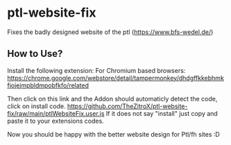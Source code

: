 # ptl-website-fix
Fixes the badly designed website of the ptl (https://www.bfs-wedel.de/)

## How to Use?
Install the following extension:
For Chromium based browsers:
https://chrome.google.com/webstore/detail/tampermonkey/dhdgffkkebhmkfjojejmpbldmpobfkfo/related

Then click on this link and the Addon should automaticly detect the code, click on install code.
https://github.com/TheZitroX/ptl-website-fix/raw/main/ptlWebsiteFix.user.js
If it does not say "install" just copy and paste it to your extensions codes.

Now you should be happy with the better website design for Ptl/fh sites :D

